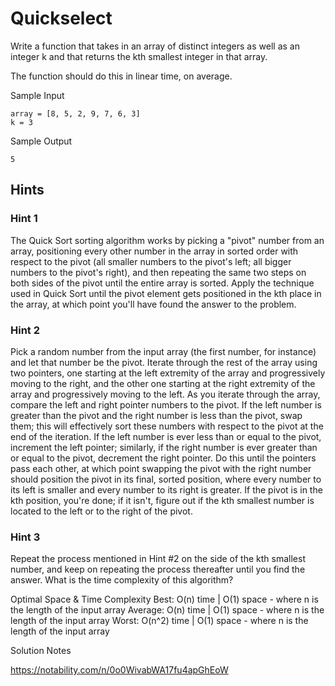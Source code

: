 # Quickselect

Write a function that takes in an array of distinct integers as well as an integer k and that returns the kth smallest integer in that array.

The function should do this in linear time, on average.

Sample Input

```
array = [8, 5, 2, 9, 7, 6, 3]
k = 3
```

Sample Output

```
5
```

## Hints

### Hint 1

The Quick Sort sorting algorithm works by picking a "pivot" number from an array, positioning every other number in the array in sorted order with respect to the pivot (all smaller numbers to the pivot's left; all bigger numbers to the pivot's right), and then repeating the same two steps on both sides of the pivot until the entire array is sorted. Apply the technique used in Quick Sort until the pivot element gets positioned in the kth place in the array, at which point you'll have found the answer to the problem.

### Hint 2

Pick a random number from the input array (the first number, for instance) and let that number be the pivot. Iterate through the rest of the array using two pointers, one starting at the left extremity of the array and progressively moving to the right, and the other one starting at the right extremity of the array and progressively moving to the left. As you iterate through the array, compare the left and right pointer numbers to the pivot. If the left number is greater than the pivot and the right number is less than the pivot, swap them; this will effectively sort these numbers with respect to the pivot at the end of the iteration. If the left number is ever less than or equal to the pivot, increment the left pointer; similarly, if the right number is ever greater than or equal to the pivot, decrement the right pointer. Do this until the pointers pass each other, at which point swapping the pivot with the right number should position the pivot in its final, sorted position, where every number to its left is smaller and every number to its right is greater. If the pivot is in the kth position, you're done; if it isn't, figure out if the kth smallest number is located to the left or to the right of the pivot.

### Hint 3

Repeat the process mentioned in Hint #2 on the side of the kth smallest number, and keep on repeating the process thereafter until you find the answer. What is the time complexity of this algorithm?

Optimal Space & Time Complexity
Best: O(n) time | O(1) space - where n is the length of the input array Average: O(n) time | O(1) space - where n is the length of the input array Worst: O(n^2) time | O(1) space - where n is the length of the input array

Solution Notes

https://notability.com/n/0o0WivabWA17fu4apGhEoW
